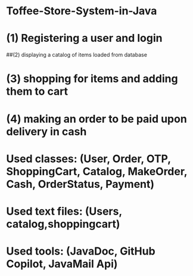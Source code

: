 # Toffee-Store-System-in-Java

# (1) Registering a user and login 
##(2) displaying a catalog of items loaded from database
# (3) shopping for items and adding them to cart
# (4) making an order to be paid upon delivery in cash

# Used classes: (User, Order, OTP, ShoppingCart, Catalog, MakeOrder, Cash, OrderStatus, Payment)
# Used text files: (Users, catalog,shoppingcart)
# Used tools: (JavaDoc, GitHub Copilot, JavaMail Api)
